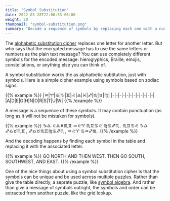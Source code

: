 ```yaml
---
title: "Symbol Substitution"
date: 2022-03-28T22:08:53-06:00
weight: 20
thumbnail: "symbol-substitution.png"
summary: "Decode a sequence of symbols by replacing each one with a number or letter."
---
```


The [alphabetic substitution cipher] replaces one letter for another
letter. But who says that the encrypted message has to use the same letters
or numbers as the plain text message? You can use completely different
symbols for the encoded message: hieroglyphics, Braille, emojis,
constellations, or anything else you can think of.

A symbol substitution works the as alphatbetic subtitution, just with
symbols. Here is a simple cipher example using symbols based on zodiac
signs.

{{% example %}}
|♒|♈|♋|♑|♊|♌|♎|♓|♐|♏|♉|♍|
|-|-|-|-|-|-|-|-|-|-|-|-|
|A|D|E|G|H|N|O|R|S|T|U|W|
{{% /example %}}

A message is a sequence of these symbols. It may contain punctuation (as
long as it will not be mistaken for symbols).

{{% example %}}
♑♎ ♌♎♓♏♊ ♒♌♈ ♏♊♋♌ ♍♋♐♏&#8239;. ♏♊♋♌ ♑♎
♐♎♉♏♊&#8239;, ♐♎♉♏♊♍♋♐♏&#8239;, ♒♌♈ ♋♒♐♏&#8239;.
{{% /example %}}

And the decoding happens by finding each symbol in the table and replacing
it with the associated letter.

{{% example %}}
GO NORTH AND THEN WEST. THEN GO SOUTH, SOUTHWEST, AND EAST.
{{% /example %}}

One of the nice things about using a symbol substitution cipher is that the
symbols can be unique and be used across multiple puzzles. Rather than give
the table directly, a seprate puzzle, like [symbol algebra]. And rather than
give a message of symbols outright, the symbols and order can be extracted
from another puzzle, like the grid lookup.


[alphabetic substitution cipher]: /puzzles/ciphers/alphabetic-substitution/
[symbol algebra]: /puzzles/paper-and-pencil/symbol-algebra
